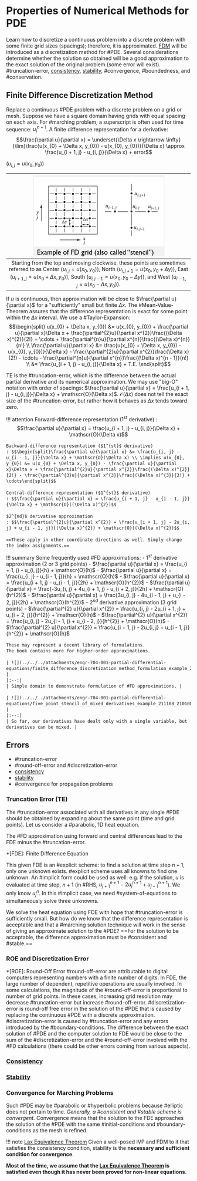 # Properties of Numerical Methods for PDE
Learn how to discretize a continuous problem into a discrete problem with some finite grid sizes (spacings); therefore, it is approximated.
[FDM](finite-difference-method.md) will be introduced as a discretization method for #PDE.
Several considerations determine whether the solution so obtained will be a good approximation to the exact solution of the original problem (some error will exist).
#truncation-error, [consistency](consistency.md), [stability](stability.md), #convergence, #boundedness, and #conservation.



## Finite Difference Discretization Method
Replace a continuous #PDE problem with a discrete problem on a grid or mesh.
Suppose we have a square domain having grids with equal spacing on each axis.
For #marching problem, a superscript is often used for time sequence: $u_{j}^{n + 1}$.
A finite difference representation for a derivative: $$\frac{\partial u}{\partial x} = \underset{\Delta x \rightarrow \infty}{\lim}\frac{u(x_{0} + \Delta x, y_{0}) - u(x_{0}, y_{0})}{\Delta x} \approx \frac{u_{i + 1, j} - u_{i, j}}{\Delta x} + error$$

($u_{i, j} = u(x_{0}, y_{0})$)

| ![](../../../attachments/engr-704-001-partial-differential-equations/stencil_example_211108_203343_EST.png) |
|:--:|
| Starting from the top and moving clockwise, these points are sometimes referred to as Center ($u_{i, j} = u(x_{0}, y_{0})$), North ($u_{i, j + 1} = u(x_{0}, y_{0} + \Delta y)$), East ($u_{i + 1, j} = u(x_{0} + \Delta x, y_{0})$), South ($u_{i, j - 1} = u(x_{0}, y_{0} - \Delta y)$), and West ($u_{i -1 , j} = u(x_{0} - \Delta x, y_{0})$). |

If $u$ is continuous, then approximation will be close to $\frac{\partial u}{\partial x}$ for a "sufficiently" small but finite $\Delta x$.
The #Mean-Value-Theorem assures that the difference representation is exact for some point within the $\Delta x$ interval.
We use a #Taylor-Expansion:
$$\begin{split}
u(x_{0} + \Delta x, y_{0}) &= u(x_{0}, y_{0}) + \frac{\partial u}{\partial x}\Delta x + \frac{\partial^{2}u}{\partial x^{2}}\frac{(\Delta x)^{2}}{2!} + \cdots + \frac{\partial^{n}u}{\partial x^{n}}\frac{(\Delta x)^{n}}{n!} \\
\frac{\partial u}{\partial x} &= \frac{u(x_{0} + \Delta x, y_{0}) - u(x_{0}, y_{0})}{\Delta x} - \frac{\partial^{2}u}{\partial x^{2}}\frac{\Delta x}{2!} - \cdots - \frac{\partial^{n}u}{\partial x^{n}}\frac{(\Delta x)^{n - 1}}{n!} \\
 &= \frac{u_{i + 1, j} - u_{i, j}}{\Delta x} + T.E.
\end{split}$$

TE is the #truncation-error, which is the difference between the actual partial derivative and its numerical approximation.
We may use "big-O" notation with order of spacings: $\frac{\partial u}{\partial x} = \frac{u_{i + 1, j} - u_{i, j}}{\Delta x} + \mathscr{O}(\Delta x)$.
$\mathscr{O}(\Delta x)$ does not tell the exact size of the #truncation-error, but rather how it behaves as $\Delta x$ tends toward zero.

!!! attention
    Forward-difference representation ($1^{st}$ derivative)
    : $$\frac{\partial u}{\partial x} = \frac{u_{i + 1, j} - u_{i, j}}{\Delta x} + \mathscr{O}(\Delta x)$$

    Backward-difference representation ($1^{st}$ derivative)
    : $$\begin{split}\frac{\partial u}{\partial x} &= \frac{u_{i, j} - u_{i - 1, j}}{\Delta x} + \mathscr{O}(\Delta x) \\ \implies u(x_{0}, y_{0}) &= u(x_{0} + \Delta x, y_{0}) - \frac{\partial u}{\partial x}\Delta x + \frac{\partial^{2}u}{\partial x^{2}}\frac{(\Delta x)^{2}}{2!} - \frac{\partial^{3}u}{\partial x^{3}}\frac{(\Delta x)^{3}}{3!} + \cdots\end{split}$$

    Central-difference representation ($1^{st}$ derivative)
    : $$\frac{\partial u}{\partial x} = \frac{u_{i + 1, j} - u_{i - 1, j}}{\Delta x} + \mathscr{O}((\Delta x)^{2})$$

    $2^{nd}$ derivative approximation
    : $$\frac{\partial^{2}u}{\partial x^{2}} = \frac{u_{i + 1, j} - 2u_{i, j} + u_{i - 1, j}}{(\Delta x)^{2}} + \mathscr{O}((\Delta x)^{2})$$

    ==These apply in other coordinate directions as well. Simply change the index assignments.==

!!! summary Some frequently used #FD approximations:
    - $1^{st}$ derivative approximation (2 or 3 grid points)
        - $\frac{\partial u}{\partial x} = \frac{u_{i + 1, j} - u_{i, j}}{h} + \mathscr{O}(h)$
        - $\frac{\partial u}{\partial x} = \frac{u_{i, j} - u_{i - 1, j}}{h} + \mathscr{O}(h)$
        - $\frac{\partial u}{\partial x} = \frac{u_{i + 1, j} - u_{i - 1, j}}{2h} + \mathscr{O}(h^{2})$
        - $\frac{\partial u}{\partial x} = \frac{-3u_{i, j} + 4u_{i + 1, j} - u_{i + 2, j}}{2h} + \mathscr{O}(h^{2})$
        - $\frac{\partial u}{\partial x} = \frac{3u_{i, j} - 4u_{i - 1, j} + u_{i - 2, j}}{2h} + \mathscr{O}(h^{2})$
    - $2^{nd}$ derivative approximation (3 grid points)
        - $\frac{\partial^{2} u}{\partial x^{2}} = \frac{u_{i, j} - 2u_{i + 1, j} + u_{i + 2, j}}{h^{2}} + \mathscr{O}(h)$
        - $\frac{\partial^{2} u}{\partial x^{2}} = \frac{u_{i, j} - 2u_{i - 1, j} + u_{i - 2, j}}{h^{2}} + \mathscr{O}(h)$
        - $\frac{\partial^{2} u}{\partial x^{2}} = \frac{u_{i + 1, j} - 2u_{i, j} + u_{i - 1, j}}{h^{2}} + \mathscr{O}(h)$

    These may represent a decent library of formulations.
    The book contains more for higher-order approximations.

    | ![](../../../attachments/engr-704-001-partial-differential-equations/finite_difference_discretization_method_formulation_example_211108_205424_EST.png) |
    |:--:|
    | Simple domain to demonstrate formulation of #FD approximations. |

    | ![](../../../attachments/engr-704-001-partial-differential-equations/five_point_stencil_of_mixed_derivatives_example_211108_210108_EST.png) |
    |:--:|
    | So far, our derivatives have dealt only with a single variable, but derivatives can be mixed. |



## Errors
- #truncation-error
- #round-off-error and #discretization-error
- [consistency](consistency.md)
- [stability](stability.md)
- #convergence for propagation problems


### Truncation Error (TE)
The #truncation-error associated with all derivatives in any single #PDE should be obtained by expanding about the same point (time and grid points).
Let us consider a #parabolic, 1D heat equation.

The #FD approximation using forward and central differences lead to the FDE minus the #truncation-error.

*[FDE]: Finite Difference Equation

This given FDE is an #explicit scheme: to find a solution at time step $n + 1$, only one unknown exists.
#explicit scheme uses all knowns to find one unknown.
An #implicit form could be used as well: e.g. if the solution, $u$ is evaluated at time step, $n + 1$ (in #RHS, $u_{j + 1}^{n + 1} - 2u_{j}^{n + 1} + u_{j - 1}^{n + 1}$).
We only know $u_{j}^{n}$.
In this #implicit case, we need #system-of-equations to simultaneously solve three unknowns.


We solve the heat equation using FDE with hope that #truncation-error is sufficiently small.
But how do we know that the difference representation is acceptable and that a #marching solution technique will work in the sense of giving an approximate solution to the #PDE?
==For the solution to be acceptable, the difference approximation must be #consistent and #stable.==



### ROE and Discretization Error
*[ROE]: Round-Off Error
#round-off-error are attributable to digital computers representing numbers with a finite number of digits.
In FDE, the large number of dependent, repetitive operations are usually involved.
In some calculations, the magnitude of the #round-off-error is proportional to number of grid points.
In these cases, increasing grid resolution may decrease #truncation-error but increase #round-off-error.
#discretization-error is round-off free error in the solution of the #PDE that is caused by replacing the continuous #PDE with a discrete approximation.
#discretization-error is caused by #truncation-error and any errors introduced by the #boundary-conditions.
The difference between the exact solution of #PDE and the computer solution to FDE would be close to the sum of the #discretization-error and the #round-off-error involved with the #FD calculations (there could be other errors coming from various aspects).


### [Consistency](consistency.md)


### [Stability](stability.md)


### Convergence for Marching Problems
Such #PDE may be #parabolic or #hyperbolic problems because #elliptic does not pertain to time.
*Generally, a #consistent and #stable scheme is convergent.* Convergence means that the solution to the FDE approaches the solution of the #PDE with the same #initial-conditions and #boundary-conditions as the mesh is refined.

!!! note [Lax Equivalence Theorem](lax-equivalence-theorem.md)
    Given a well-posed IVP and FDM to it that satisfies the consistency condition, stability is the **necessary and sufficient condition for convergence**.

**Most of the time, we assume that the [Lax Equivalence Theorem](lax-equivalence-theorem.md) is satisfied even though it has never been proved for non-linear equations.**